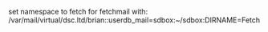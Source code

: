 set namespace to fetch for fetchmail 
with:
/var/mail/virtual/dsc.ltd/brian::userdb_mail=sdbox:~/sdbox:DIRNAME=Fetch
